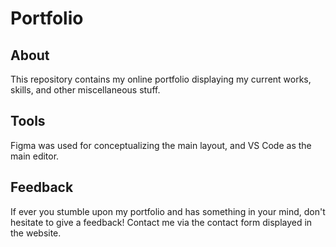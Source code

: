 # Portfolio
## About
This repository contains my online portfolio displaying my current works, skills, and other miscellaneous stuff.
## Tools
Figma was used for conceptualizing the main layout, and VS Code as the main editor.
## Feedback
If ever you stumble upon my portfolio and has something in your mind, don't hesitate to give a feedback! Contact me via the contact form displayed in the website.

